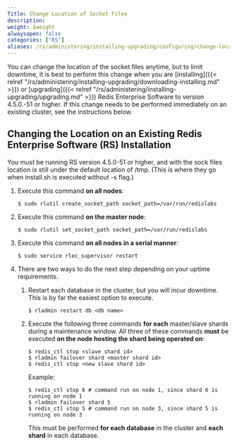 ```yaml
---
Title: Change Location of Socket Files
description: 
weight: $weight
alwaysopen: false
categories: ["RS"]
aliases: /rs/administering/installing-upgrading/configuring/change-location-socket-files/
---
```

You can change the location of the socket files anytime, but to limit
downtime, it is best to perform this change when you are
[installing]({{< relref "/rs/administering/installing-upgrading/downloading-installing.md" >}})
or
[upgrading]({{< relref "/rs/administering/installing-upgrading/upgrading.md" >}})
Redis Enterprise Software to version 4.5.0.-51 or higher. If this change
needs to be performed immediately on an existing cluster, see the
instructions below.

## Changing the Location on an Existing Redis Enterprise Software (RS) Installation

You must be running RS version 4.5.0-51 or higher, and with the sock
files location is still under the default location of /tmp. (This is
where they go when install.sh is executed without -s flag.)

1. Execute this command **on all nodes**:

    ```src
    $ sudo rlutil create_socket_path socket_path=/var/run/redislabs
    ```

1. Execute this command **on the master node**:

    ```src
    $ sudo rlutil set_socket_path socket_path=/var/run/redislabs
    ```

1. Execute this command **on all nodes in a serial manner**:

    ```src
    $ sudo service rlec_supervisor restart
    ```

1. There are two ways to do the next step depending on your uptime
    requirements.
    1. Restart each database in the cluster, but you will incur
        downtime. This is by far the easiest option to execute.

        ```src
        $ rladmin restart db <db name>
        ```

    1. Execute the following three commands **for each** master/slave
        shards during a maintenance window. All three of these commands
        **must** be executed **on the node hosting the shard being
        operated on**:

        ```src
        $ redis_ctl stop <slave shard id>
        $ rladmin failover shard <master shard id>
        $ redis_ctl stop <new slave shard id>
        ```

        Example:

        ```src
        $ redis_ctl stop 6 # command run on node 1, since shard 6 is running on node 1
        $ rladmin failover shard 5
        $ redis_ctl stop 5 # command run on node 3, since shard 5 is running on node 3
        ```

        This must be performed **for each database** in the cluster and
        **each shard** in each database.
